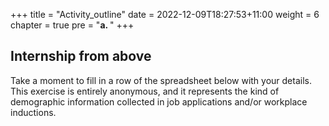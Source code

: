 +++
title = "Activity_outline"
date = 2022-12-09T18:27:53+11:00
weight = 6
chapter = true
pre = "<b>a. </b>"
+++

## Internship from above

Take a moment to fill in a row of the spreadsheet below with your details. This exercise is 
entirely anonymous, and it represents the kind of demographic information collected in job 
applications and/or workplace inductions.